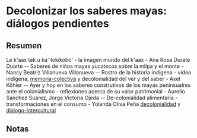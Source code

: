 # Decolonizar los saberes mayas: diálogos pendientes

## Resumen

Le k'aax tak u ka' tokikobo' - la imagen mundo del k'aax - Ana Rosa Durate Duarte -- Saberes de niños mayas yucatecos sobre la milpa y el monte - Nancy Beatriz Villanueva Villanueva -- Rostro de la historia indígena - video indígena, [memoria-colectiva](memoria-colectiva.md) y decolonialidad del ver y del saber - Axel Köhler -- Ayer y hoy en los saberes construtivos de los mayas peninsualres ante el colonialismo - reflexiones acerca de su valor patrimonial - Aurelio Sánchez Suárez, Jorge Victoria Ojeda -- De-colonialidad alimentaria - transformaciones en el consumo - Yolanda Oliva Peña [decolonialidad](decolonialidad.md) y [dialogo-intercultural](dialogo-intercultural.md)

## Notas
